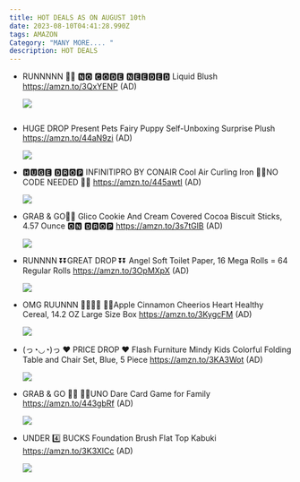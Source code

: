```yaml
---
title: HOT DEALS AS ON AUGUST 10th
date: 2023-08-10T04:41:28.990Z
tags: AMAZON
Category: "MANY MORE.... "
description: HOT DEALS
---
```

* RUNNNNN 🏃🏃
  🅽🅾 🅲🅾🅳🅴 🅽🅴🅴🅳🅴🅳 
  Liquid Blush 
  https://amzn.to/3QxYENP 
  (AD)<!--StartFragment-->

  ![](https://m.media-amazon.com/images/I/41PiOvxYbqL._SL1000_.jpg)

  <!--EndFragment-->

  ![]()
* HUGE DROP 
  Present Pets Fairy Puppy Self-Unboxing Surprise Plush 
  https://amzn.to/44aN9zi 
  (AD)<!--StartFragment-->

  ![](https://m.media-amazon.com/images/I/91Xp-CEqeqL._AC_SL1500_.jpg)

  <!--EndFragment-->
* 🅷🆄🅶🅴 🅳🆁🅾🅿 
  INFINITIPRO BY CONAIR Cool Air Curling Iron 
  🚫🚫NO CODE NEEDED 🚫🚫
  https://amzn.to/445awtI 
  (AD)<!--StartFragment-->

  ![](https://m.media-amazon.com/images/I/711vycAL+8L._SL1500_.jpg)

  <!--EndFragment-->
* GRAB & GO🏃🏃
  Glico Cookie And Cream Covered Cocoa Biscuit Sticks, 4.57 Ounce
  🅾🅽 🅳🆁🅾🅿
  https://amzn.to/3s7tGlB
  (AD)<!--StartFragment-->

  ![](https://m.media-amazon.com/images/I/71MhicsrTZL._SL1500_.jpg)

  <!--EndFragment-->
* RUNNNN
  ⏬⏬GREAT DROP ⏬⏬
  Angel Soft Toilet Paper, 16 Mega Rolls = 64 Regular Rolls
  https://amzn.to/3OpMXpX
  (AD)<!--StartFragment-->

  ![](https://m.media-amazon.com/images/I/71lYNfan1oL._AC_SL1500_.jpg)

  <!--EndFragment-->
* OMG RUUNNN 🏃💨🏃💨
  💝💝Apple Cinnamon Cheerios Heart Healthy Cereal, 14.2 OZ Large Size Box
  https://amzn.to/3KygcFM
  (AD)<!--StartFragment-->

  ![](https://m.media-amazon.com/images/I/81BgWUYsurL._SL1500_.jpg)

  <!--EndFragment-->
* (っ◔◡◔)っ ♥ PRICE DROP ♥
  Flash Furniture Mindy Kids Colorful Folding Table and Chair Set, Blue, 5 Piece
  https://amzn.to/3KA3Wot
  (AD)<!--StartFragment-->

  ![](https://m.media-amazon.com/images/I/91heBtA9afL._AC_SL1500_.jpg)

  <!--EndFragment-->
* GRAB & GO 🏃🏃
  💝💝UNO Dare Card Game for Family 
  https://amzn.to/443gbRf 
  (AD)<!--StartFragment-->

  ![](https://m.media-amazon.com/images/I/712MgNelVsL._AC_SL1500_.jpg)

  <!--EndFragment-->
* UNDER 4️⃣ BUCKS 
  Foundation Brush Flat Top Kabuki 
  https://amzn.to/3K3XlCc
  (AD)<!--StartFragment-->

  ![](https://m.media-amazon.com/images/I/716vnCtR0UL._SL1500_.jpg)

  <!--EndFragment-->